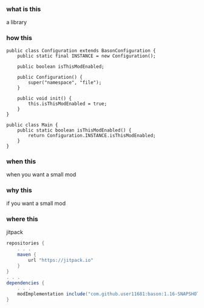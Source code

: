 ### what is this
a library

### how this
```
public class Configuration extends BasonConfiguration {
    public static final INSTANCE = new Configuration();

    public boolean isThisModEnabled;

    public Configuration() {
        super("namespace", "file");
    }
    
    public void init() {
        this.isThisModEnabled = true;
    }
}

public class Main {
    public static boolean isThisModEnabled() {
        return Configuration.INSTANCE.isThisModEnabled;
    }
}
```

### when this
when you want a small mod

### why this
if you want a small mod

### where this
jitpack

```gradle
repositories {
    . . .
    maven {
        url "https://jitpack.io"
    }
}
. . .
dependencies {
    . . .
    modImplementation include("com.github.user11681:bason:1.16-SNAPSHOT")
}
```
